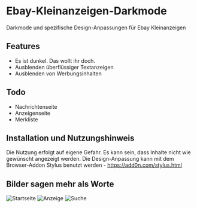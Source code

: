 # Ebay-Kleinanzeigen-Darkmode
Darkmode und spezifische Design-Anpassungen für Ebay Kleinanzeigen

## Features
- Es ist dunkel. Das wollt ihr doch.
- Ausblenden überflüssiger Textanzeigen
- Ausblenden von Werbungsinhalten

## Todo
- Nachrichtenseite
- Anzeigenseite
- Merkliste

## Installation und Nutzungshinweis
Die Nutzung erfolgt auf eigene Gefahr. Es kann sein, dass Inhalte nicht wie gewünscht angezeigt werden.
Die Design-Anpassung kann mit dem Browser-Addon Stylus benutzt werden - https://add0n.com/stylus.html

## Bilder sagen mehr als Worte
![Startseite](https://i.imgur.com/0O0ZY51.png)
![Anzeige](https://i.imgur.com/JglvWz7.png)
![Suche](https://i.imgur.com/LphOFVK.png)
